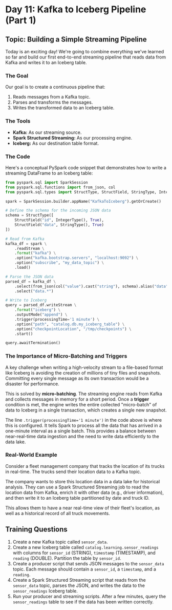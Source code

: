 # Day 11: Kafka to Iceberg Pipeline (Part 1)

## Topic: Building a Simple Streaming Pipeline

Today is an exciting day! We're going to combine everything we've learned so far and build our first end-to-end streaming pipeline that reads data from Kafka and writes it to an Iceberg table.

### The Goal

Our goal is to create a continuous pipeline that:

1.  Reads messages from a Kafka topic.
2.  Parses and transforms the messages.
3.  Writes the transformed data to an Iceberg table.

### The Tools

*   **Kafka:** As our streaming source.
*   **Spark Structured Streaming:** As our processing engine.
*   **Iceberg:** As our destination table format.

### The Code

Here's a conceptual PySpark code snippet that demonstrates how to write a streaming DataFrame to an Iceberg table:

```python
from pyspark.sql import SparkSession
from pyspark.sql.functions import from_json, col
from pyspark.sql.types import StructType, StructField, StringType, IntegerType

spark = SparkSession.builder.appName("KafkaToIceberg").getOrCreate()

# Define the schema for the incoming JSON data
schema = StructType([
    StructField("id", IntegerType(), True),
    StructField("data", StringType(), True)
])

# Read from Kafka
kafka_df = spark \
    .readStream \
    .format("kafka") \
    .option("kafka.bootstrap.servers", "localhost:9092") \
    .option("subscribe", "my_data_topic") \
    .load()

# Parse the JSON data
parsed_df = kafka_df \
    .select(from_json(col("value").cast("string"), schema).alias("data")) \
    .select("data.*")

# Write to Iceberg
query = parsed_df.writeStream \
    .format("iceberg") \
    .outputMode("append") \
    .trigger(processingTime='1 minute') \
    .option("path", "catalog.db.my_iceberg_table") \
    .option("checkpointLocation", "/tmp/checkpoints") \
    .start()

query.awaitTermination()
```

### The Importance of Micro-Batching and Triggers

A key challenge when writing a high-velocity stream to a file-based format like Iceberg is avoiding the creation of millions of tiny files and snapshots. Committing every single message as its own transaction would be a disaster for performance.

This is solved by **micro-batching**. The streaming engine reads from Kafka and collects messages in memory for a short period. Once a **trigger** condition is met, the engine writes the entire collected "micro-batch" of data to Iceberg in a single transaction, which creates a single new snapshot.

The line `.trigger(processingTime='1 minute')` in the code above is where this is configured. It tells Spark to process all the data that has arrived in a one-minute interval as a single batch. This provides a balance between near-real-time data ingestion and the need to write data efficiently to the data lake.

### Real-World Example

Consider a fleet management company that tracks the location of its trucks in real-time. The trucks send their location data to a Kafka topic.

The company wants to store this location data in a data lake for historical analysis. They can use a Spark Structured Streaming job to read the location data from Kafka, enrich it with other data (e.g., driver information), and then write it to an Iceberg table partitioned by date and truck ID.

This allows them to have a near real-time view of their fleet's location, as well as a historical record of all truck movements.

## Training Questions

1.  Create a new Kafka topic called `sensor_data`.
2.  Create a new Iceberg table called `catalog.learning.sensor_readings` with columns for `sensor_id` (STRING), `timestamp` (TIMESTAMP), and `reading` (DOUBLE). Partition the table by `sensor_id`.
3.  Create a producer script that sends JSON messages to the `sensor_data` topic. Each message should contain a `sensor_id`, a `timestamp`, and a `reading`.
4.  Create a Spark Structured Streaming script that reads from the `sensor_data` topic, parses the JSON, and writes the data to the `sensor_readings` Iceberg table.
5.  Run your producer and streaming scripts. After a few minutes, query the `sensor_readings` table to see if the data has been written correctly.
